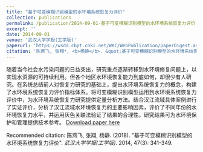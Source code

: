 ```yaml
---
title: "基于可变模糊识别模型的水环境系统恢复力评价"
collection: publications
permalink: /publication/2014-09-01-基于可变模糊识别模型的水环境系统恢复力评价
excerpt: ''
date: 2014-09-01
venue: '武汉大学学报(工学版)'
paperurl: 'https://wsdd.cbpt.cnki.net/WKC/WebPublication/paperDigest.aspx?paperID=1a06f62a-c946-4329-bf9e-c2f955d5b2e4'
citation: '陈燕飞, 张翔*, <b>杨静</b>. &quot;基于可变模糊识别模型的水环境系统恢复力评价.&quot; <i>武汉大学学报(工学版)</i>. 2014, 47(3): 341-349.'
---
```

随着当今社会水污染问题的日益突出，研究重点逐渐转移到水环境修复问题上，以实现水资源的可持续利用。但各个地区水环境恢复能力到底如何，却很少有人研究。在系统总结前人对恢复力研究的基础上，提出水环境系统恢复力的概念，构建了水环境系统恢复力评价指标体系。将可变模糊识别模型运用到水环境系统恢复力评价中，为水环境系统恢复力研究提供定量分析方法。结合汉江流域具体案例进行了实证评价，分析了汉江流域水环境恢复力的主要影响因素，评价了不同年份的水环境恢复力水平，并运用灰色关联法验证了结果的合理性。研究结果可为水环境保护和管理提供技术参考。
[Download paper here](https://wsdd.cbpt.cnki.net/WKC/WebPublication/paperDigest.aspx?paperID=1a06f62a-c946-4329-bf9e-c2f955d5b2e4)

Recommended citation: 陈燕飞, 张翔, 杨静. (2018). "基于可变模糊识别模型的水环境系统恢复力评价". <i>武汉大学学报(工学版)</i>. 2014, 47(3): 341-349.
